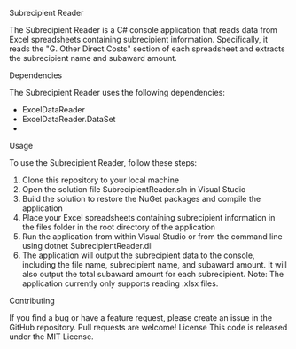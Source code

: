 Subrecipient Reader

The Subrecipient Reader is a C# console application that reads data from Excel spreadsheets containing subrecipient information. Specifically, it reads the "G. Other Direct Costs" section of each spreadsheet and extracts the subrecipient name and subaward amount.

Dependencies

The Subrecipient Reader uses the following dependencies:
* ExcelDataReader
* ExcelDataReader.DataSet
* 
Usage

To use the Subrecipient Reader, follow these steps:
1. Clone this repository to your local machine
2. Open the solution file SubrecipientReader.sln in Visual Studio
3. Build the solution to restore the NuGet packages and compile the application
4. Place your Excel spreadsheets containing subrecipient information in the files folder in the root directory of the application
5. Run the application from within Visual Studio or from the command line using dotnet SubrecipientReader.dll
6. The application will output the subrecipient data to the console, including the file name, subrecipient name, and subaward amount. It will also output the total subaward amount for each subrecipient.
Note: The application currently only supports reading .xlsx files.

Contributing

If you find a bug or have a feature request, please create an issue in the GitHub repository. Pull requests are welcome!
License
This code is released under the MIT License.
